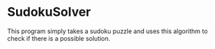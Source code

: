 # SudokuSolver
This program simply takes a sudoku puzzle and uses this algorithm to check if there is a possible solution.
